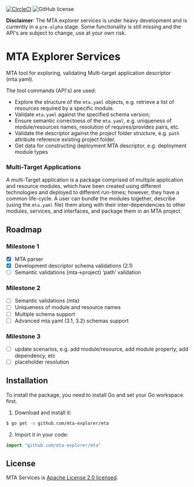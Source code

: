 [![CircleCI](https://circleci.com/gh/SAP/cloud-mta-build-tool.svg?style=svg&circle-token=ecedd1dce3592adcd72ee4c61481972c32dcfad7)](https://circleci.com/gh/SAP/cloud-mta-build-tool)
![GitHub license](https://img.shields.io/badge/license-Apache_2.0-blue.svg)


<b>Disclaimer</b>: The MTA explorer services is under heavy development and is currently in a `pre-alpha` stage.
                   Some functionality is still missing and the API's are subject to change, use at your own risk.
                   
# MTA Explorer Services

MTA tool for exploring, validating Multi-target application descriptor (mta.yaml).

The tool commands (API's) are used:

   - Explore the structure of the `mta.yaml` objects, e.g. retrieve a list of resources required by a specific module.
   - Validate `mta.yaml` against the specified schema version;
   - Ensure semantic correctness of the `mta.yaml`, e.g. uniqueness of module/resources names, resolution of requires/provides pairs, etc.
   - Validate the descriptor against the project folder structure, e.g. `path` attribute reference existing project folder.
   - Get data for constructing deployment MTA descriptor, e.g. deployment module types
   

### Multi-Target Applications

A multi-Target application is a package comprised of multiple application and resource modules, 
which have been created using different technologies and deployed to different run-times; however, they have a common life-cycle. 
A user can bundle the modules together, describe (using the `mta.yaml` file) them along with their inter-dependencies to other modules, 
services, and interfaces, and package them in an MTA project.
 
## Roadmap 

### Milestone 1 
 
 - [x] MTA parser 
 - [x] Development descriptor schema validations (2.1) 
 - [ ] Semantic validations (mta->project)
‘path’ validation
 
### Milestone 2
 
- [ ] Semantic validations (mta)
- [ ] Uniqueness of module and resource names
- [ ] Multiple schema support
- [ ] Advanced mta.yaml (3.1, 3.2) schemas support
 
### Milestone 3
- [ ] update scenarios, e.g. add module/resource, add module property, add dependency, etc
- [ ] placeholder resolution

## Installation

To install the package, you need to install Go and set your Go workspace first.

1. Download and install it:

```sh
$ go get -u github.com/mta-explorer/mta
```

2. Import it in your code:

```go
import "github.com/mta-explorer/mta"
```

 ## License
 
 MTA Services is [Apache License 2.0 licensed](./LICENSE).
